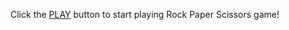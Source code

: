 Click the [PLAY](https://danishaliq.github.io/RockPaperScissors/) button to start playing Rock Paper Scissors game!
